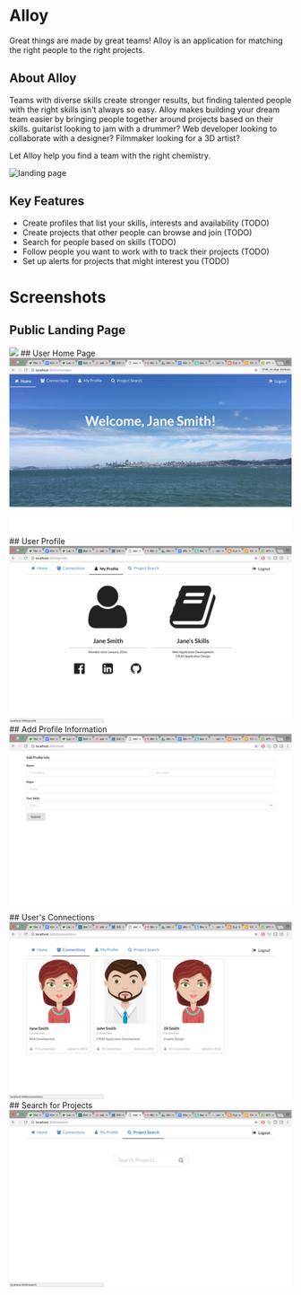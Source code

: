 # Alloy
Great things are made by great teams! Alloy is an application for matching the right people to the right projects.

## About Alloy
Teams with diverse skills create stronger results, but finding talented people with the right skills isn't always so easy. Alloy makes building your dream team easier by bringing people together around projects based on their skills. guitarist looking to jam with a drummer? Web developer looking to collaborate with a designer? Filmmaker looking for a 3D artist?

Let Alloy help you find a team with the right chemistry.

![landing page](/doc/landing-page.png)

## Key Features
* Create profiles that list your skills, interests and availability (TODO)
* Create projects that other people can browse and join (TODO)
* Search for people based on skills (TODO)
* Follow people you want to work with to track their projects (TODO)
* Set up alerts for projects that might interest you (TODO)

# Screenshots
## Public Landing Page
<img src="/doc/landing-page.png">
## User Home Page
<img src="/doc/Alloy1027UserHome.png">
## User Profile
<img src="/doc/Alloy1027UserProfile.png">
## Add Profile Information
<img src="/doc/Alloy1027AddProfileInfo.png">
## User's Connections
<img src="/doc/Alloy1027UserConnections.png">
## Search for Projects
<img src="/doc/Alloy1027SearchProjects.png">




